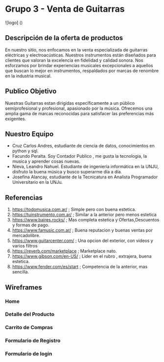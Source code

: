 
# Grupo 3 - Venta de Guitarras

![logo] ()

## Descripción de la oferta de productos

En nuestro sitio, nos enfocamos en la venta especializada de guitarras eléctricas y electroacústicas.
Nuestros instrumentos están diseñados para clientes que valoran la excelencia en fidelidad y calidad sonora. Nos esforzamos por brindar experiencias musicales excepcionales a aquellos que buscan lo mejor en instrumentos, respaldados por marcas de renombre en la industria musical.

## Publico Objetivo

Nuestras Guitarras estan dirigidas específicamente a un público semiprofesional y profesional, apasionado por la música.
Ofrecemos una amplia gama de marcas reconocidas para satisfacer las preferencias más exigentes.

## Nuestro Equipo

* Cruz Carlos Andres, estudiante de ciencia de datos, conocimientos en python y sql.
* Facundo Peralta. Soy Contador Publico , me gusta la tecnologia, la musica y aprender cosas nuevas.
* Nieva, Leandro Nahuel. Estudiante de ingeniería informática en la UNJU, disfruto la buena música y busco superarme día a día.
* Josefina Alancay, estudiante de la Tecnicatura en Analista Programador Universitario en la UNJu.

## Referencias

1) https://todomusica.com.ar/ ; Simple pero con buena estetica.
2) https://tuinstrumento.com.ar/ ; Similar a la anterior pero menos estetica
3) https://www.baires.rocks/ ; Mas completa estetica y Ofertas,Descuentos y formas de pago.
4) https://www.famusic.com.ar/ ; Buena reputacion y buenas ventas por mercadolibre.
5) https://www.guitarcenter.com/ ; Una opcion del exterior, con videos y varios filtros
6) https://reverb.com/marketplace ; Marketplace nato.
7) https://www.gibson.com/en-US/ ; Lider en el rubro , extrajera, buena estetica.
8) https://www.fender.com/es/start ; Competencia de la anterior, mas sencilla.

## Wireframes

### Home

### Detalle del Producto

### Carrito de Compras

### Formulario de Registro

### Formulario de login